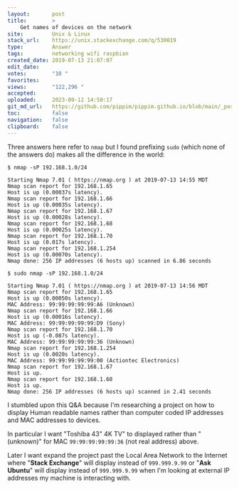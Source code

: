 ```yaml
---
layout:       post
title:        >
    Get names of devices on the network
site:         Unix & Linux
stack_url:    https://unix.stackexchange.com/q/530019
type:         Answer
tags:         networking wifi raspbian
created_date: 2019-07-13 21:07:07
edit_date:    
votes:        "10 "
favorites:    
views:        "122,296 "
accepted:     
uploaded:     2023-09-12 14:50:17
git_md_url:   https://github.com/pippim/pippim.github.io/blob/main/_posts/2019/2019-07-13-Get-names-of-devices-on-the-network.md
toc:          false
navigation:   false
clipboard:    false
---
```


Three answers here refer to `nmap` but I found prefixing `sudo` (which none of the answers do) makes all the difference in the world:

``` 
$ nmap -sP 192.168.1.0/24

Starting Nmap 7.01 ( https://nmap.org ) at 2019-07-13 14:55 MDT
Nmap scan report for 192.168.1.65
Host is up (0.00037s latency).
Nmap scan report for 192.168.1.66
Host is up (0.00035s latency).
Nmap scan report for 192.168.1.67
Host is up (0.00028s latency).
Nmap scan report for 192.168.1.68
Host is up (0.00025s latency).
Nmap scan report for 192.168.1.70
Host is up (0.017s latency).
Nmap scan report for 192.168.1.254
Host is up (0.00070s latency).
Nmap done: 256 IP addresses (6 hosts up) scanned in 6.86 seconds

$ sudo nmap -sP 192.168.1.0/24

Starting Nmap 7.01 ( https://nmap.org ) at 2019-07-13 14:56 MDT
Nmap scan report for 192.168.1.65
Host is up (0.00050s latency).
MAC Address: 99:99:99:99:99:A6 (Unknown)
Nmap scan report for 192.168.1.66
Host is up (0.00016s latency).
MAC Address: 99:99:99:99:99:D9 (Sony)
Nmap scan report for 192.168.1.70
Host is up (-0.087s latency).
MAC Address: 99:99:99:99:99:36 (Unknown)
Nmap scan report for 192.168.1.254
Host is up (0.0020s latency).
MAC Address: 99:99:99:99:99:00 (Actiontec Electronics)
Nmap scan report for 192.168.1.67
Host is up.
Nmap scan report for 192.168.1.68
Host is up.
Nmap done: 256 IP addresses (6 hosts up) scanned in 2.41 seconds
```

I stumbled upon this Q&A because I'm researching a project on how to display Human readable names rather than computer coded IP addresses and MAC addresses to devices.

In particular I want "Toshiba 43" 4K TV" to displayed rather than "(unknown)" for MAC `99:99:99:99:99:36` (not real address) above.

Later I want expand the project past the Local Area Network to the Internet where "**Stack Exchange**" will display instead of `999.999.9.99` or "**Ask Ubuntu**" will display instead of `999.999.9.99` when I'm looking at external IP addresses my machine is interacting with.
